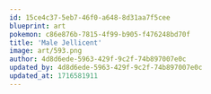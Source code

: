 ```yaml
---
id: 15ce4c37-5eb7-46f0-a648-8d31aa7f5cee
blueprint: art
pokemon: c86e876b-7815-4f99-b905-f476248bd70f
title: 'Male Jellicent'
image: art/593.png
author: 4d8d6ede-5963-429f-9c2f-74b897007e0c
updated_by: 4d8d6ede-5963-429f-9c2f-74b897007e0c
updated_at: 1716581911
---
```

